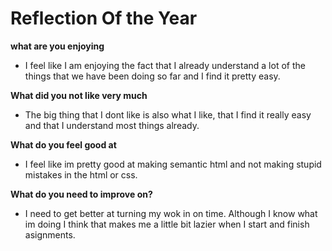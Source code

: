 # Reflection Of the Year

**what are you enjoying**
- I feel like I am enjoying the fact that I already understand a lot of the things that we have been doing so far and I find it pretty easy.

**What did you not like very much**
- The big thing that I dont like is also what I like, that I find it really easy and that I understand most things already.

**What do you feel good at**
- I feel like im pretty good at making semantic html and not making stupid mistakes in the html or css.

**What do you need to improve on?**
- I need to get better at turning my wok in on time. Although I know what im doing I think that makes me a little bit lazier when I start and finish asignments.